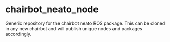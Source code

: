 # chairbot_neato_node
Generic repository for the chairbot neato ROS package. This can be cloned in any new chairbot and will publish unique nodes and packages accordingly.
